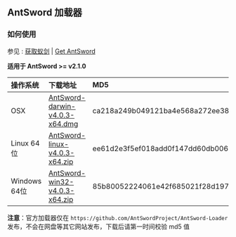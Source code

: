 ## AntSword 加载器

### 如何使用

参见 : [获取蚁剑](https://doc.u0u.us/zh-hans/getting_started/get_antsword.html) | [Get AntSword](https://doc.u0u.us/en/getting_started/get_antsword.html)

**适用于 AntSword >= v2.1.0**

操作系统 | 下载地址 | MD5
:--|:--|:--
OSX | [AntSword-darwin-v4.0.3-x64.dmg](https://github.com/AntSwordProject/AntSword-Loader/releases/download/4.0.3/AntSword-darwin-v4.0.3-x64.dmg) | ca218a249b049121ba4e568a272ee389
Linux 64位 | [AntSword-linux-v4.0.3-x64.zip](https://github.com/AntSwordProject/AntSword-Loader/releases/download/4.0.3/AntSword-linux-v4.0.3-x64.zip) | ee61d2e3f5ef018add0f147dd60db006
Windows 64位 | [AntSword-win32-v4.0.3-x64.zip](https://github.com/AntSwordProject/AntSword-Loader/releases/download/4.0.3/AntSword-win32-v4.0.3-x64.zip) | 85b80052224061e42f685021f28d1975

**注意**：官方加载器仅在 `https://github.com/AntSwordProject/AntSword-Loader` 发布，不会在网盘等其它网站发布，下载后请第一时间校验 md5 值
